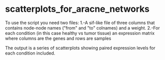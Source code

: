 # scatterplots_for_aracne_networks

To use the script you need two files:
1.-A sif-like file of three columns that contains node-node names ("from" and "to" colnames) and a weight.
2.-For each condition (in this case healthy vs tumor tissue) an expression matrix where columns are the genes and rows are samples

The output is a series of scatterplots showing paired expression levels for each condition included.

